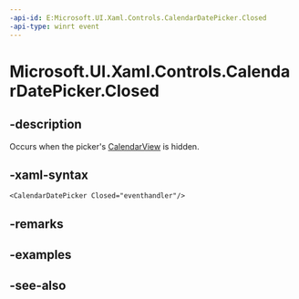 ```yaml
---
-api-id: E:Microsoft.UI.Xaml.Controls.CalendarDatePicker.Closed
-api-type: winrt event
---
```


<!-- Event syntax
public event Windows.Foundation.EventHandler Closed<object>
-->

# Microsoft.UI.Xaml.Controls.CalendarDatePicker.Closed

## -description
Occurs when the picker's [CalendarView](calendarview.md) is hidden.

## -xaml-syntax
```xaml
<CalendarDatePicker Closed="eventhandler"/>
```


## -remarks

## -examples

## -see-also
